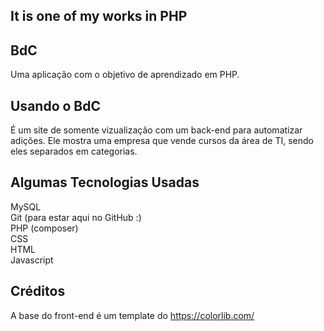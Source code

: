 It is one of my works in PHP
--
BdC
--
Uma aplicação com o objetivo de aprendizado em PHP.

Usando o BdC
--
É um site de somente vizualização com um back-end para automatizar adições. Ele mostra uma empresa que vende cursos da área de TI,
sendo eles separados em categorias.

Algumas Tecnologias Usadas
--
MySQL<br>
Git (para estar aqui no GitHub :)<br>
PHP (composer)<br>
CSS<br>
HTML<br>
Javascript<br>

Créditos
--
A base do front-end é um template do https://colorlib.com/<br>

